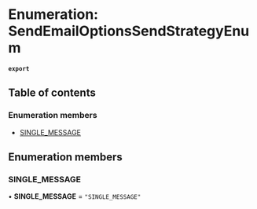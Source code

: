 # Enumeration: SendEmailOptionsSendStrategyEnum

**`export`**

## Table of contents

### Enumeration members

- [SINGLE\_MESSAGE](SendEmailOptionsSendStrategyEnum.md#single-message)

## Enumeration members

### SINGLE\_MESSAGE

• **SINGLE\_MESSAGE** = `"SINGLE_MESSAGE"`
